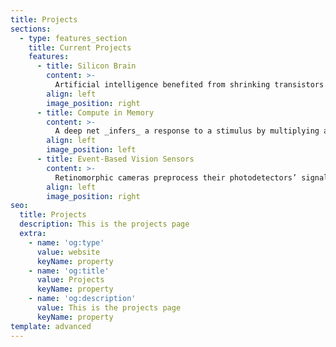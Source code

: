 ```yaml
---
title: Projects
sections:
  - type: features_section
    title: Current Projects
    features:
      - title: Silicon Brain
        content: >-
          Artificial intelligence benefited from shrinking transistors and connecting them densely in two dimensions to reduce the energy cost of calculating. Now the energy cost of signaling greatly exceeds that of calculating, reducing the benefits of additional miniaturization. Signaling distance is now being shortened by stacking circuits, but stacking reduces surface area for dissipating heat, forcing a 3D processor to operate serially, rather than in parallel. A fundamental solution would exchange binary numbers, whereby each signal from a pair of units encodes one bit, for n-ary numbers, whereby each signal from an entire layer of, say, 1,024 units encodes 10 bits. These sparser and richer signals would require exchanging Boolean logic for operators inseparable in time and space. Advances in cortical physiology suggest that this inseparability could be achieved with dendrite-like detectors that weight an input based on when it occurs and where it is received. This could allow a silicon brain to scale like a biological brain in energy and heat––linearly with the number of neurons––and thus be thermally viable in 3D.
        align: left
        image_position: right
      - title: Compute in Memory
        content: >-
          A deep net _infers_ a response to a stimulus by multiplying a vector that comprises activations of all units in a layer by a matrix that comprises weights of all connections from that layer to the next layer, repeating these calculations for each tier of connections. Communicating weights to and fro, between memory and processor, consumes by far the most energy. This weight movement is eliminated by calculating a vector-matrix product inside the 2D array of memory cells. A vector represented as voltages on word lines is multiplied by a matrix represented as charge in the memory cells to yield a vector represented as currents on bit lines. Now energy consumption is dominated by skip, residual, or feedback connections that route signals to non-sequential crossbars. Stacking the crossbars shortens these interconnects and thereby reduces energy use, but surface area drops even more, constraining crossbars to operate sequentially. A novel method to perform vector-matrix products in a 3D-NAND memory architecture could decrease energy-use by a factor quadratic in the number of layers of circuitry and thus enable all layers to operate concurrently.
        align: left
        image_position: left
      - title: Event-Based Vision Sensors
        content: >-
          Retinomorphic cameras preprocess their photodetectors’ signals to produce spatiotemporally sparse “spikes”. Event-based—as opposed to frame-based—readout translates this lower data-rate into a higher (equivalent) frame-rate and a shorter latency. In the row-column architecture event-based vision sensors currently use, however, latency and jitter (its standard deviation) increase nearly a thousandfold when spike rate exceeds row-readout rate (~6M eps). This shortcoming may be rectified by taking advantage of two-chip stacking in state-of-the-are CMOS image sensor fabrication processes: Photodetectors reside on one chip and a metal bump connects delivers each photosignal to another chip. That allows us to move the event-based readout’s asynchronous logic circuitry from the periphery into the array without sacrificing the fill-factor. This network-on-a-chip, laid out in a 2D fractal pattern (H-tree), reduces decreases latency and jitter by three to four orders-of-magnitude—they become significant only when spike rate approaches output bandwidth (~1G eps).
        align: left
        image_position: right
seo:
  title: Projects
  description: This is the projects page
  extra:
    - name: 'og:type'
      value: website
      keyName: property
    - name: 'og:title'
      value: Projects
      keyName: property
    - name: 'og:description'
      value: This is the projects page
      keyName: property
template: advanced
---
```


